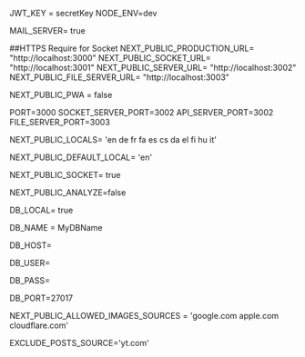 JWT_KEY = secretKey
NODE_ENV=dev

MAIL_SERVER= true


##HTTPS Require for Socket 
NEXT_PUBLIC_PRODUCTION_URL= "http://localhost:3000"
NEXT_PUBLIC_SOCKET_URL= "http://localhost:3001"
NEXT_PUBLIC_SERVER_URL= "http://localhost:3002"
NEXT_PUBLIC_FILE_SERVER_URL= "http://localhost:3003"

NEXT_PUBLIC_PWA = false

PORT=3000
SOCKET_SERVER_PORT=3002
API_SERVER_PORT=3002
FILE_SERVER_PORT=3003

NEXT_PUBLIC_LOCALS= 'en de fr fa es cs da el fi hu it'

NEXT_PUBLIC_DEFAULT_LOCAL= 'en'

NEXT_PUBLIC_SOCKET= true

NEXT_PUBLIC_ANALYZE=false

DB_LOCAL= true

DB_NAME = MyDBName

DB_HOST=

DB_USER=

DB_PASS=

DB_PORT=27017

NEXT_PUBLIC_ALLOWED_IMAGES_SOURCES = 'google.com apple.com cloudflare.com'

EXCLUDE_POSTS_SOURCE='yt.com'